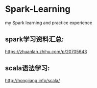 # Spark-Learning
my Spark learning and practice experience

## spark学习资料汇总:
https://zhuanlan.zhihu.com/p/20705643

## scala语法学习:
http://hongjiang.info/scala/
